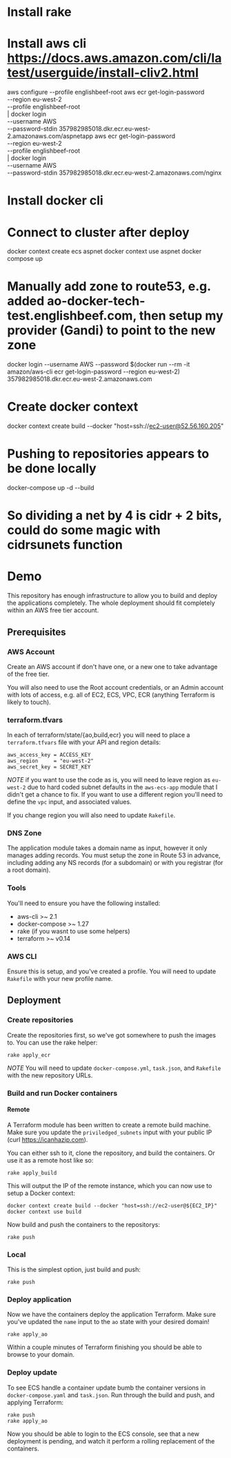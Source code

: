 
# Install rake
# Install aws cli https://docs.aws.amazon.com/cli/latest/userguide/install-cliv2.html
aws configure --profile englishbeef-root
aws ecr get-login-password \
    --region eu-west-2 \
    --profile englishbeef-root \
  | docker login \
    --username AWS \
    --password-stdin 357982985018.dkr.ecr.eu-west-2.amazonaws.com/aspnetapp
aws ecr get-login-password \
    --region eu-west-2 \
    --profile englishbeef-root \
  | docker login \
    --username AWS \
    --password-stdin 357982985018.dkr.ecr.eu-west-2.amazonaws.com/nginx
# Install docker cli
# Connect to cluster after deploy
docker context create ecs aspnet
docker context use aspnet
docker compose up 

# Manually add zone to route53, e.g. added ao-docker-tech-test.englishbeef.com, then setup my provider (Gandi) to point to the new zone

docker login --username AWS --password $(docker run --rm -it amazon/aws-cli ecr get-login-password --region eu-west-2) 357982985018.dkr.ecr.eu-west-2.amazonaws.com

# Create docker context
docker context create build --docker "host=ssh://ec2-user@52.56.160.205"

# Pushing to repositories appears to be done locally
docker-compose up -d --build

# So dividing a net by 4 is cidr + 2 bits, could do some magic with cidrsunets function


# Demo
This repository has enough infrastructure to allow you to build and deploy the applications completely. The whole deployment should fit completely within an AWS free tier account.

## Prerequisites
### AWS Account
Create an AWS account if don't have one, or a new one to take advantage of the free tier.

You will also need to use the Root account credentials, or an Admin account with lots of access, e.g. all of EC2, ECS, VPC, ECR (anything Terraform is likely to touch).

### terraform.tfvars
In each of terraform/state/{ao,build,ecr} you will need to place a `terraform.tfvars` file with your API and region details:

```
aws_access_key = ACCESS_KEY
aws_region     = "eu-west-2"
aws_secret_key = SECRET_KEY
```

*NOTE* if you want to use the code as is, you will need to leave region as `eu-west-2` due to hard coded subnet defaults in the `aws-ecs-app` module that I didn't get a chance to fix. If you want to use a different region you'll need to define the `vpc` input, and associated values.

If you change region you will also need to update `Rakefile`.

### DNS Zone
The application module takes a domain name as input, however it only manages adding records. You must setup the zone in Route 53 in advance, including adding any NS records (for a subdomain) or with you registrar (for a root domain).

### Tools
You'll need to ensure you have the following installed:

* aws-cli >~ 2.1
* docker-compose >~ 1.27
* rake (if you wasnt to use some helpers)
* terraform >~ v0.14

### AWS CLI
Ensure this is setup, and you've created a profile. You will need to update `Rakefile` with your new profile name.

## Deployment
### Create repositories
Create the repositories first, so we've got somewhere to push the images to. You can use the rake helper:

```
rake apply_ecr
```

*NOTE* You will need to update `docker-compose.yml`, `task.json`, and `Rakefile` with the new repository URLs.

### Build and run Docker containers
#### Remote
A Terraform module has been written to create a remote build machine. Make sure you update the `priviledged_subnets` input with your public IP (curl https://icanhazip.com).

 You can either ssh to it, clone the repository, and build the containers. Or use it as a remote host like so:

```
rake apply_build
```

This will output the IP of the remote instance, which you can now use to setup a Docker context:

```
docker context create build --docker "host=ssh://ec2-user@${EC2_IP}"
docker context use build
```

Now build and push the containers to the repositorys:

```
rake push
```

### Local
This is the simplest option, just build and push:

```
rake push
```

### Deploy application
Now we have the containers deploy the application Terraform. Make sure you've updated the `name` input to the `ao` state with your desired domain!

```
rake apply_ao
```

Within a couple minutes of Terraform finishing you should be able to browse to your domain.

### Deploy update
To see ECS handle a container update bumb the container versions in `docker-compose.yaml` and `task.json`. Run through the build and push, and applying Terraform:

```
rake push
rake apply_ao
```

Now you should be able to login to the ECS console, see that a new deployment is pending, and watch it perform a rolling replacement of the containers.
